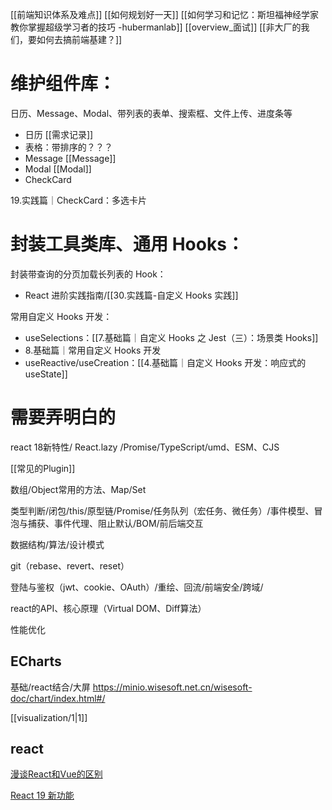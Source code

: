 [[前端知识体系及难点]]
[[如何规划好一天]]
[[如何学习和记忆：斯坦福神经学家教你掌握超级学习者的技巧 -hubermanlab]]
[[overview_面试]]
[[非大厂的我们，要如何去搞前端基建？]]
# 维护组件库：
日历、Message、Modal、带列表的表单、搜索框、文件上传、进度条等

- 日历
[[需求记录]]
- 表格：带排序的？？？
- Message
[[Message]]
- Modal
[[Modal]]
- CheckCard

19.实践篇｜CheckCard：多选卡片

# 封装工具类库、通用 Hooks：
封装带查询的分页加载长列表的 Hook：
- React 进阶实践指南/[[30.实践篇-自定义 Hooks 实践]]

常用自定义 Hooks 开发：
- useSelections：[[7.基础篇｜自定义 Hooks 之 Jest（三）：场景类 Hooks]]
- 8.基础篇｜常用自定义 Hooks 开发
- useReactive/useCreation：[[4.基础篇｜自定义 Hooks 开发：响应式的 useState]]

# 需要弄明白的
react 18新特性/ React.lazy /Promise/TypeScript/umd、ESM、CJS

[[常见的Plugin]]

数组/Object常用的方法、Map/Set

类型判断/闭包/this/原型链/Promise/任务队列（宏任务、微任务）/事件模型、冒泡与捕获、事件代理、阻止默认/BOM/前后端交互

数据结构/算法/设计模式

git（rebase、revert、reset）

登陆与鉴权（jwt、cookie、OAuth）/重绘、回流/前端安全/跨域/

react的API、核心原理（Virtual DOM、Diff算法）

性能优化


## ECharts
基础/react结合/大屏
https://minio.wisesoft.net.cn/wisesoft-doc/chart/index.html#/

[[visualization/1|1]]
## react
[漫谈React和Vue的区别](https://www.bilibili.com/video/BV1n9sUetEve/?spm_id_from=333.788.top_right_bar_window_history.content.click&vd_source=22af953ea4c09540ad1966711a2d53f0)

[React 19 新功能](https://www.bilibili.com/video/BV13H4y1w7o5/?spm_id_from=333.999.0.0&vd_source=22af953ea4c09540ad1966711a2d53f0)